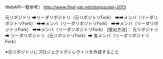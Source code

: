  WebAPI一覧参考）
 http://www.find-job.net/startup/api-2013
 
元リポジトリ
➡リーダリポジトリ（元リポジトリFork）
➡➡メンバ（リーダリポジトリFork）
➡➡メンバ（リーダリポジトリFork）
➡➡メンバ（リーダリポジトリFork）
➡➡メンバ（リーダリポジトリFork）
[提出方法]：
元リポジトリ ➡ リーダリポジトリ（元リポジトリFork）➡ 各メンバ（リーダリポジトリFork）
 
 ※元リポジトリにプロジェクトディレクトリを作成すること
